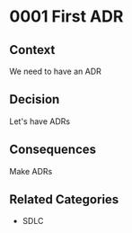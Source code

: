# 0001 First ADR

## Context

We need to have an ADR

## Decision

Let's have ADRs

## Consequences

Make ADRs

## Related Categories

* SDLC
